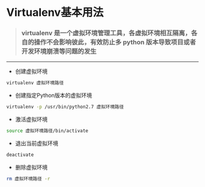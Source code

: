 # Virtualenv基本用法
> ### virtualenv 是一个虚拟环境管理工具，各虚拟环境相互隔离，各自的操作不会影响彼此，有效防止多 python 版本导致项目或者开发环境崩溃等问题的发生
***
- 创建虚拟环境
```bash
virtualenv 虚拟环境路径
```
- 创建指定Python版本的虚拟环境
```bash
virtualenv -p /usr/bin/python2.7 虚拟环境路径
```
- 激活虚拟环境
```bash
source 虚拟环境路径/bin/activate
```
- 退出当前虚拟环境
```bash
deactivate 
```
- 删除虚拟环境
```bash
rm 虚拟环境路径 -r
```
